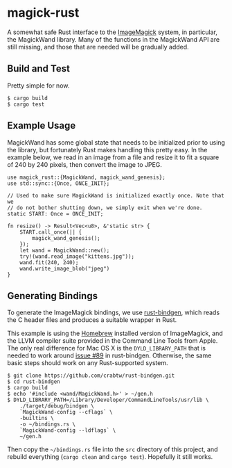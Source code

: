 # magick-rust

A somewhat safe Rust interface to the [ImageMagick](http://www.imagemagick.org/) system, in particular, the MagickWand library. Many of the functions in the MagickWand API are still missing, and those that are needed will be gradually added.

## Build and Test

Pretty simple for now.

```
$ cargo build
$ cargo test
```

## Example Usage

MagickWand has some global state that needs to be initialized prior to using the library, but fortunately Rust makes handling this pretty easy. In the example below, we read in an image from a file and resize it to fit a square of 240 by 240 pixels, then convert the image to JPEG.

```
use magick_rust::{MagickWand, magick_wand_genesis};
use std::sync::{Once, ONCE_INIT};

// Used to make sure MagickWand is initialized exactly once. Note that we
// do not bother shutting down, we simply exit when we're done.
static START: Once = ONCE_INIT;

fn resize() -> Result<Vec<u8>, &'static str> {
    START.call_once(|| {
        magick_wand_genesis();
    });
    let wand = MagickWand::new();
    try!(wand.read_image("kittens.jpg"));
    wand.fit(240, 240);
    wand.write_image_blob("jpeg")
}
```

## Generating Bindings

To generate the ImageMagick bindings, we use [rust-bindgen](https://github.com/crabtw/rust-bindgen), which reads the C header files and produces a suitable wrapper in Rust.

This example is using the [Homebrew](http://brew.sh) installed version of ImageMagick, and the LLVM compiler suite provided in the Command Line Tools from Apple. The only real difference for Mac OS X is the `DYLD_LIBRARY_PATH` that is needed to work around [issue #89](https://github.com/crabtw/rust-bindgen/issues/89) in rust-bindgen. Otherwise, the same basic steps should work on any Rust-supported system.

```
$ git clone https://github.com/crabtw/rust-bindgen.git
$ cd rust-bindgen
$ cargo build
$ echo '#include <wand/MagickWand.h>' > ~/gen.h
$ DYLD_LIBRARY_PATH=/Library/Developer/CommandLineTools/usr/lib \
    ./target/debug/bindgen \
    `MagickWand-config --cflags` \
    -builtins \
    -o ~/bindings.rs \
    `MagickWand-config --ldflags` \
    ~/gen.h
```

Then copy the `~/bindings.rs` file into the `src` directory of this project, and rebuild everything (`cargo clean` and `cargo test`). Hopefully it still works.
